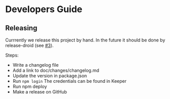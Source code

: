 # Developers Guide

## Releasing

Currrently we release this project by hand. In the future it should be done by release-droid 
(see [#3](https://github.com/exasol/extension-manager-interface/issues/3)).

Steps:

* Write a changelog file
* Add a link to doc/changes/changelog.md
* Update the version in package.json
* Run `npm login` The credentials can be found in Keeper
* Run npm deploy
* Make a release on GitHub
